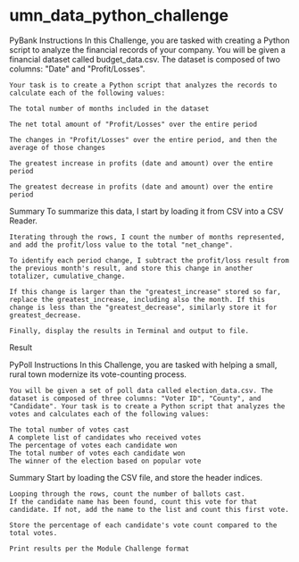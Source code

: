 # umn_data_python_challenge
PyBank Instructions
    In this Challenge, you are tasked with creating a Python script to analyze the financial records of your company. You will be given a financial dataset called budget_data.csv. The dataset is composed of two columns: "Date" and "Profit/Losses".

    Your task is to create a Python script that analyzes the records to calculate each of the following values:

    The total number of months included in the dataset

    The net total amount of "Profit/Losses" over the entire period

    The changes in "Profit/Losses" over the entire period, and then the average of those changes

    The greatest increase in profits (date and amount) over the entire period

    The greatest decrease in profits (date and amount) over the entire period

Summary
    To summarize this data, I start by loading it from CSV into a CSV Reader.
    
    Iterating through the rows, I count the number of months represented, and add the profit/loss value to the total "net_change".

    To identify each period change, I subtract the profit/loss result from the previous month's result, and store this change in another totalizer, cumulative_change.

    If this change is larger than the "greatest_increase" stored so far, replace the greatest_increase, including also the month. If this change is less than the "greatest_decrease", similarly store it for greatest_decrease.

    Finally, display the results in Terminal and output to file.

Result

PyPoll Instructions
    In this Challenge, you are tasked with helping a small, rural town modernize its vote-counting process.

    You will be given a set of poll data called election_data.csv. The dataset is composed of three columns: "Voter ID", "County", and "Candidate". Your task is to create a Python script that analyzes the votes and calculates each of the following values:

    The total number of votes cast
    A complete list of candidates who received votes
    The percentage of votes each candidate won
    The total number of votes each candidate won
    The winner of the election based on popular vote

Summary
    Start by loading the CSV file, and store the header indices.

    Looping through the rows, count the number of ballots cast.
    If the candidate name has been found, count this vote for that candidate. If not, add the name to the list and count this first vote.

    Store the percentage of each candidate's vote count compared to the total votes.

    Print results per the Module Challenge format